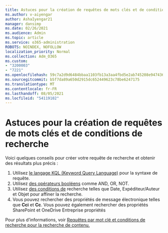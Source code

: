 ```yaml
---
title: Astuces pour la création de requêtes de mots clés et de conditions de recherche
ms.author: v-aiyengar
author: AshaIyengar21
manager: dansimp
ms.date: 02/26/2021
ms.audience: Admin
ms.topic: article
ms.service: o365-administration
ROBOTS: NOINDEX, NOFOLLOW
localization_priority: Normal
ms.collection: Adm_O365
ms.custom:
- "3200003"
- "7221"
ms.openlocfilehash: 59c7a2d9d6484bbaa1103fb13a3aa4fbd5e2ab745208e9474362029cf6406234
ms.sourcegitcommit: b5f7da89a650d2915dc652449623c78be6247175
ms.translationtype: MT
ms.contentlocale: fr-FR
ms.lasthandoff: 08/05/2021
ms.locfileid: "54119102"
---
```

# <a name="tips-for-building-keyword-queries-and-search-conditions"></a>Astuces pour la création de requêtes de mots clés et de conditions de recherche

Voici quelques conseils pour créer votre requête de recherche et obtenir des résultats plus précis :

1. Utilisez [le langage KQL (Keyword Query Language)](https://go.microsoft.com/fwlink/?linkid=2101591) pour la syntaxe de requête.
1. Utilisez [des opérateurs booléens](https://go.microsoft.com/fwlink/?linkid=2101592) comme AND, OR, NOT.
1. Utilisez [des conditions de](https://go.microsoft.com/fwlink/?linkid=2102410) recherche telles que Date, Expéditeur/Auteur et Objet pour affiner la recherche.
1. Vous pouvez rechercher des propriétés de message électronique telles que **Cci** et **Cc**. Vous pouvez également rechercher des propriétés SharePoint et OneDrive Entreprise propriétés

Pour plus d’informations, voir [Requêtes par mot clé et conditions de recherche pour la recherche de contenu.](https://go.microsoft.com/fwlink/?linkid=2102411)
